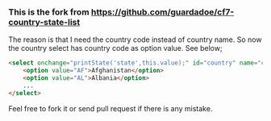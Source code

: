 ### This is the fork from https://github.com/guardadoe/cf7-country-state-list

The reason is that I need the country code instead of country name. So now the country select has country code as option value. See below;

```HTML
<select onchange="printState('state',this.value);" id="country" name="country">
    <option value="AF">Afghanistan</option>
    <option value="AL">Albania</option>
    ...
</select>
```

Feel free to fork it or send pull request if there is any mistake.
